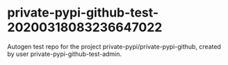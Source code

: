 # private-pypi-github-test-20200318083236647022
Autogen test repo for the project private-pypi/private-pypi-github, created by user private-pypi-github-test-admin.
